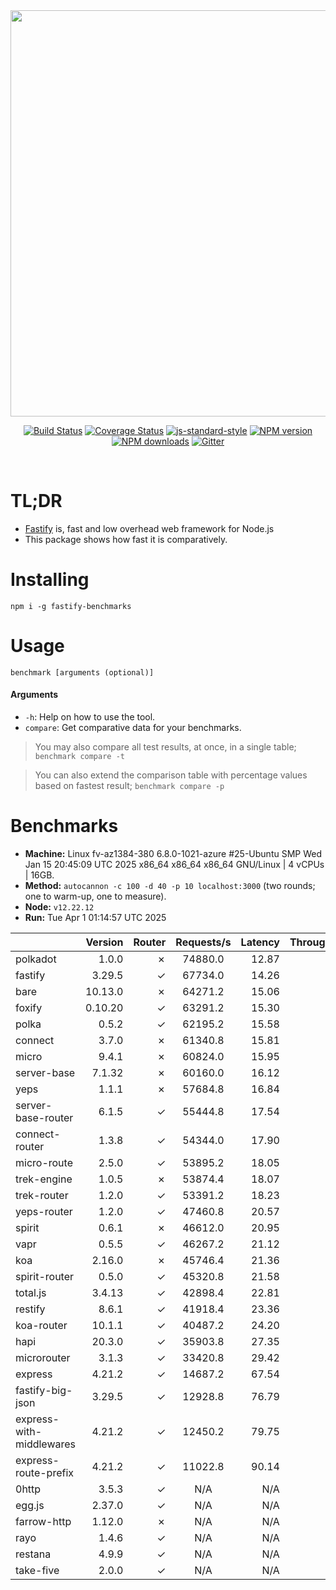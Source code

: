 <div align="center">
<img src="https://github.com/fastify/graphics/raw/master/full-logo.png" width="650" height="auto"/>
</div>

<div align="center">

[![Build Status](https://travis-ci.org/fastify/fastify.svg?branch=master)](https://travis-ci.org/fastify/fastify)
[![Coverage Status](https://coveralls.io/repos/github/fastify/fastify/badge.svg?branch=master)](https://coveralls.io/github/fastify/fastify?branch=master)
[![js-standard-style](https://img.shields.io/badge/code%20style-standard-brightgreen.svg?style=flat)](http://standardjs.com/)
[![NPM version](https://img.shields.io/npm/v/fastify.svg?style=flat)](https://www.npmjs.com/package/fastify)
[![NPM downloads](https://img.shields.io/npm/dm/fastify.svg?style=flat)](https://www.npmjs.com/package/fastify) [![Gitter](https://badges.gitter.im/gitterHQ/gitter.svg)](https://gitter.im/fastify)
</div>
<br />

# TL;DR

* [Fastify](https://github.com/fastify/fastify) is, fast and low overhead web framework for Node.js
* This package shows how fast it is comparatively.

# Installing

```
npm i -g fastify-benchmarks
```

# Usage

```
benchmark [arguments (optional)]
```

#### Arguments

* `-h`: Help on how to use the tool.
* `compare`: Get comparative data for your benchmarks.

> You may also compare all test results, at once, in a single table; `benchmark compare -t`

> You can also extend the comparison table with percentage values based on fastest result; `benchmark compare -p`
# Benchmarks
* __Machine:__ Linux fv-az1384-380 6.8.0-1021-azure #25-Ubuntu SMP Wed Jan 15 20:45:09 UTC 2025 x86_64 x86_64 x86_64 GNU/Linux | 4 vCPUs | 16GB.
* __Method:__ `autocannon -c 100 -d 40 -p 10 localhost:3000` (two rounds; one to warm-up, one to measure).
* __Node:__ `v12.22.12`
* __Run:__ Tue Apr  1 01:14:57 UTC 2025

|                          | Version | Router | Requests/s | Latency | Throughput/Mb |
| :--                      | --:     | --:    | :-:        | --:     | --:           |
| polkadot                 | 1.0.0   | ✗      | 74880.0    | 12.87   | 13.35         |
| fastify                  | 3.29.5  | ✓      | 67734.0    | 14.26   | 12.08         |
| bare                     | 10.13.0 | ✗      | 64271.2    | 15.06   | 11.46         |
| foxify                   | 0.10.20 | ✓      | 63291.2    | 15.30   | 10.38         |
| polka                    | 0.5.2   | ✓      | 62195.2    | 15.58   | 11.09         |
| connect                  | 3.7.0   | ✗      | 61340.8    | 15.81   | 10.94         |
| micro                    | 9.4.1   | ✗      | 60824.0    | 15.95   | 10.85         |
| server-base              | 7.1.32  | ✗      | 60160.0    | 16.12   | 10.73         |
| yeps                     | 1.1.1   | ✗      | 57684.8    | 16.84   | 10.29         |
| server-base-router       | 6.1.5   | ✓      | 55444.8    | 17.54   | 9.89          |
| connect-router           | 1.3.8   | ✓      | 54344.0    | 17.90   | 9.69          |
| micro-route              | 2.5.0   | ✓      | 53895.2    | 18.05   | 9.61          |
| trek-engine              | 1.0.5   | ✗      | 53874.4    | 18.07   | 8.84          |
| trek-router              | 1.2.0   | ✓      | 53391.2    | 18.23   | 8.76          |
| yeps-router              | 1.2.0   | ✓      | 47460.8    | 20.57   | 8.46          |
| spirit                   | 0.6.1   | ✗      | 46612.0    | 20.95   | 8.31          |
| vapr                     | 0.5.5   | ✓      | 46267.2    | 21.12   | 7.59          |
| koa                      | 2.16.0  | ✗      | 45746.4    | 21.36   | 8.16          |
| spirit-router            | 0.5.0   | ✓      | 45320.8    | 21.58   | 8.08          |
| total.js                 | 3.4.13  | ✓      | 42898.4    | 22.81   | 13.13         |
| restify                  | 8.6.1   | ✓      | 41918.4    | 23.36   | 7.56          |
| koa-router               | 10.1.1  | ✓      | 40487.2    | 24.20   | 7.22          |
| hapi                     | 20.3.0  | ✓      | 35903.8    | 27.35   | 6.40          |
| microrouter              | 3.1.3   | ✓      | 33420.8    | 29.42   | 5.96          |
| express                  | 4.21.2  | ✓      | 14687.2    | 67.54   | 2.62          |
| fastify-big-json         | 3.29.5  | ✓      | 12928.8    | 76.79   | 148.74        |
| express-with-middlewares | 4.21.2  | ✓      | 12450.2    | 79.75   | 4.77          |
| express-route-prefix     | 4.21.2  | ✓      | 11022.8    | 90.14   | 4.08          |
| 0http                    | 3.5.3   | ✓      | N/A        | N/A     | N/A           |
| egg.js                   | 2.37.0  | ✓      | N/A        | N/A     | N/A           |
| farrow-http              | 1.12.0  | ✗      | N/A        | N/A     | N/A           |
| rayo                     | 1.4.6   | ✓      | N/A        | N/A     | N/A           |
| restana                  | 4.9.9   | ✓      | N/A        | N/A     | N/A           |
| take-five                | 2.0.0   | ✓      | N/A        | N/A     | N/A           |
